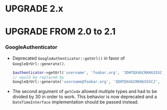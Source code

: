 UPGRADE 2.x
===========

UPGRADE FROM 2.0 to 2.1
=======================

### GoogleAuthenticator

 * Deprecated `GoogleAuthenticator::getUrl()` in favor of `GoogleQrUrl::generate()`.
 
   ```php
   $authenticator->getUrl('username', 'foobar.org', '3DHTQX4GCRKHGS55CJ', 'FooBar');
   // would be replaced by
   GoogleQrUrl::generate('username@foobar.org', '3DHTQX4GCRKHGS55CJ', 'FooBar');
   ```

 * The second argument of `getCode` allowed multiple types and had to be
   divided by 30 in order to work. This behavior is now deprecated and a
   `DateTimeInterface` implementation should be passed instead.
